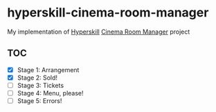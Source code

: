 # hyperskill-cinema-room-manager

My implementation of [Hyperskill][1] [Cinema Room Manager][2] project

## TOC

- [x] Stage 1: Arrangement
- [x] Stage 2: Sold!
- [ ] Stage 3: Tickets
- [ ] Stage 4: Menu, please!
- [ ] Stage 5: Errors!

[1]: https://hyperskill.org/
[2]: https://hyperskill.org/projects/133
